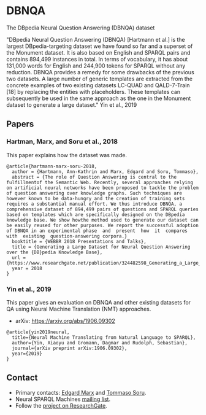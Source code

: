 # DBNQA
The DBpedia Neural Question Answering (DBNQA) dataset


"DBpedia Neural Question Answering (DBNQA) [Hartmann et al.] is the largest DBpedia-targeting dataset we have found so far and a superset of the Monument dataset. It is also
based on English and SPARQL pairs and contains 894,499 instances in total. In terms
of vocabulary, it has about 131,000 words for English and 244,900 tokens for SPARQL
without any reduction. DBNQA provides a remedy for some drawbacks of the previous two datasets. A large number of generic templates are extracted from the concrete
examples of two existing datasets LC-QUAD and QALD-7-Train [18] by replacing the
entities with placeholders. These templates can subsequently be used in the same approach as the one in the Monument dataset to generate a large dataset." Yin et al., 2019

## Papers

### Hartman, Marx, and Soru et al., 2018

This paper explains how the dataset was made.

```
@article{hartmann-marx-soru-2018,
  author = {Hartmann, Ann-Kathrin and Marx, Edgard and Soru, Tommaso},
  abstract = {The role of Question Answering is central to the fulfillmentof the Semantic Web. Recently, several approaches relying on artificial neural networks have been proposed to tackle the problem of question answering over knowledge graphs. Such techniques are however known to be data-hungry and the creation of training sets requires a substantial manual effort. We thus introduce DBNQA, a comprehensive dataset of 894,499 pairs of questions and SPARQL queries based on templates which are specifically designed on the DBpedia knowledge base. We show howthe method used to generate our dataset can be easily reused for other purposes. We report the successful adoption of DBNQA in an experimental phase  and  present  how  it  compares  with  existing  question-answering corpora.}
  booktitle = {WEBBR 2018 Presentations and Talks},
  title = {Generating a Large Dataset for Neural Question Answering over the {DB}pedia Knowledge Base},
  url = {https://www.researchgate.net/publication/324482598_Generating_a_Large_Dataset_for_Neural_Question_Answering_over_the_DBpedia_Knowledge_Base},
  year = 2018
}
```

### Yin et al., 2019

This paper gives an evaluation on DBNQA and other existing datasets for QA using Neural Machine Translation (NMT) approaches.

* arXiv: https://arxiv.org/abs/1906.09302

```
@article{yin2019neural,
  title={Neural Machine Translating from Natural Language to SPARQL},
  author={Yin, Xiaoyu and Gromann, Dagmar and Rudolph, Sebastian},
  journal={arXiv preprint arXiv:1906.09302},
  year={2019}
}
```

## Contact

* Primary contacts: [Edgard Marx](http://emarx.org) and [Tommaso Soru](http://tommaso-soru.it).
* Neural SPARQL Machines [mailing list](https://groups.google.com/forum/#!forum/neural-sparql-machines).
* Follow the [project on ResearchGate](https://www.researchgate.net/project/Neural-SPARQL-Machines).
